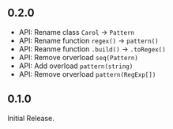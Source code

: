 ## 0.2.0

- API: Rename class `Carol` -> `Pattern`
- API: Rename function `regex()` -> `pattern()`
- API: Reanme function `.build()` -> `.toRegex()`
- API: Remove orverload `seq(Pattern)`
- API: Add overload `pattern(string)`
- API: Remove orverload `pattern(RegExp[])`

## 0.1.0

Initial Release.

